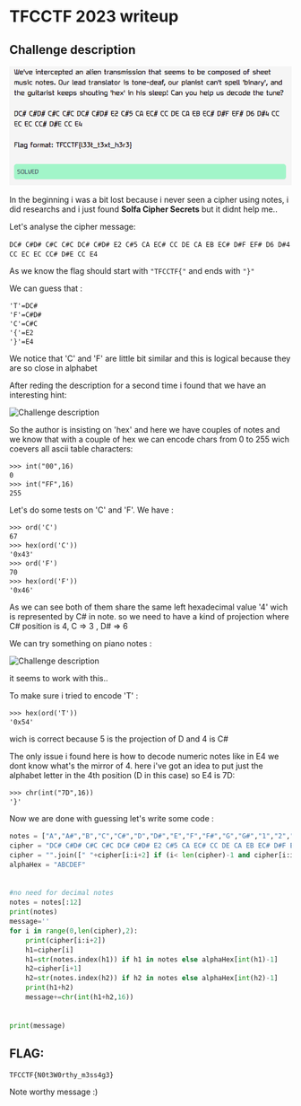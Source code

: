 # TFCCTF 2023 writeup

## Challenge description

![Challenge description](assets/Description.png)

In the beginning i was a bit lost because i never seen a cipher using notes, i did researchs and i just found **Solfa Cipher Secrets** but it didnt help me..

Let's analyse the cipher message: 

```DC# C#D# C#C C#C DC# C#D# E2 C#5 CA EC# CC DE CA EB EC# D#F EF# D6 D#4 CC EC EC CC# D#E CC E4```


As we know the flag should start with ```"TFCCTF{"``` and ends with ```"}"```

We can guess that :

```
'T'=DC#
'F'=C#D#
'C'=C#C
'{'=E2
'}'=E4
```

We notice that 'C' and 'F' are little bit similar and this is logical because they are so close in alphabet


After reding the description for a second time i found that we have an interesting hint:

![Challenge description](assets/hilight.png)


So the author is insisting on 'hex' and here we have couples of notes and we know that with a couple of hex we can encode chars from 0 to 255 wich coevers all ascii table characters: 

```
>>> int("00",16)
0
>>> int("FF",16)
255
```

Let's do some tests on 'C' and 'F'. We have :

```
>>> ord('C')
67
>>> hex(ord('C'))
'0x43'
>>> ord('F')
70
>>> hex(ord('F'))
'0x46'
```

As we can see both of them share the same left hexadecimal value '4' wich is represented by C# in note. so we need to have a kind of projection where C# position is 4, C => 3 , D# => 6


We can try something on piano notes :

![Challenge description](assets/piano.png)


it seems to work with this.. 

To make sure i tried to encode 'T' : 

```
>>> hex(ord('T'))
'0x54'
```

wich is correct because 5 is the projection of D and 4 is C#


The only issue i found here is how to decode numeric notes like in E4 we dont know what's the mirror of 4. here i've got an idea to put just the alphabet letter in the 4th position (D in this case) so E4 is 
7D:

```
>>> chr(int("7D",16))
'}'
```

Now we are done with guessing let's write some code : 

```python
notes = ["A","A#","B","C","C#","D","D#","E","F","F#","G","G#","1","2","3","4","5","6"]
cipher = "DC# C#D# C#C C#C DC# C#D# E2 C#5 CA EC# CC DE CA EB EC# D#F EF# D6 D#4 CC EC EC CC# D#E CC E4"
cipher = "".join([" "+cipher[i:i+2] if (i< len(cipher)-1 and cipher[i:i+2] in notes) else " "+cipher[i] if cipher[i] in notes else " " if cipher[i] == "" else "" for i in range(len(cipher))]).split(" ")[1:]
alphaHex = "ABCDEF"


#no need for decimal notes
notes = notes[:12]
print(notes)
message=''
for i in range(0,len(cipher),2):
	print(cipher[i:i+2])
	h1=cipher[i]
	h1=str(notes.index(h1)) if h1 in notes else alphaHex[int(h1)-1]
	h2=cipher[i+1]
	h2=str(notes.index(h2)) if h2 in notes else alphaHex[int(h2)-1]
	print(h1+h2)
	message+=chr(int(h1+h2,16))


print(message)

```


## FLAG:
```
TFCCTF{N0t3W0rthy_m3ss4g3}
```

Note worthy message :)

